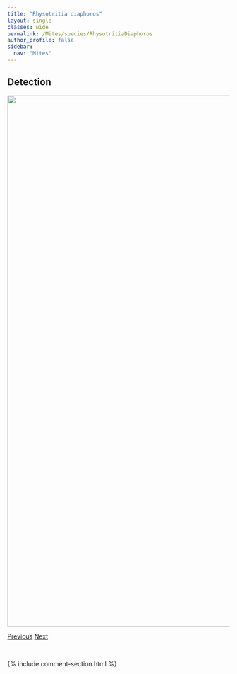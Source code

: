 ```yaml
---
title: "Rhysotritia diaphoros"
layout: single
classes: wide
permalink: /Mites/species/RhysotritiaDiaphoros
author_profile: false
sidebar:
  nav: "Mites"
---
```


<h2>Detection</h2>

<a href="https://drive.google.com/uc?export=view&id=1vl-qkQtxl0827VNjHkR6OR9y8_SkvTS0">
<img src="https://drive.google.com/uc?export=view&id=1vl-qkQtxl0827VNjHkR6OR9y8_SkvTS0" height = "1200" width = "800">
</a>


<a href="/DevelopmentWebsite/Mites/species/RhysotritiaArdua" class="pagination--pager" title="Rhysotritia ardua">Previous</a> <a href="/DevelopmentWebsite/Mites/species/RoynortonellaGildersleeveae" class="pagination--pager" title="Roynortonella gildersleeveae">Next</a>

<p>&nbsp;</p>

{% include comment-section.html %}
